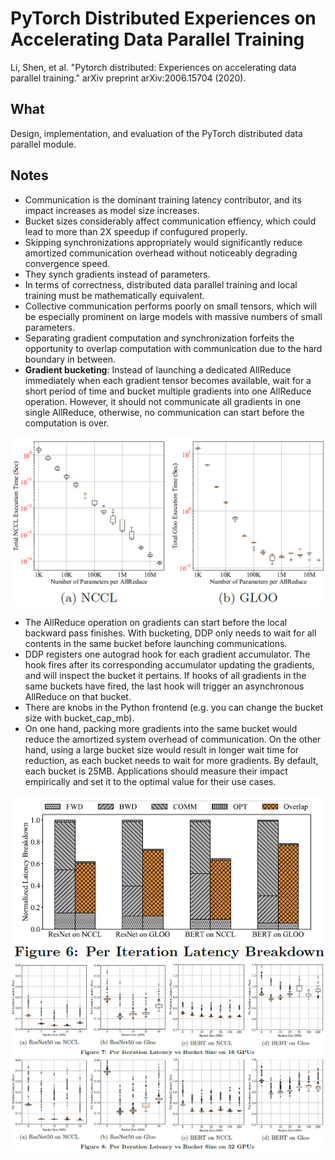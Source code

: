 # PyTorch Distributed Experiences on Accelerating Data Parallel Training

Li, Shen, et al. "Pytorch distributed: Experiences on accelerating data parallel training." arXiv preprint arXiv:2006.15704 (2020).

## What

Design, implementation, and evaluation of the PyTorch distributed data parallel module.

## Notes

* Communication is the dominant training latency contributor, and its impact increases as model size increases. 
* Bucket sizes considerably affect communication effiency, which could lead to more than 2X speedup if confugured properly.
* Skipping synchronizations appropriately would significantly reduce amortized communication overhead without noticeably degrading convergence speed.
* They synch gradients instead of parameters.
* In terms of correctness, distributed data parallel training and local training must be mathematically equivalent.
* Collective communication performs poorly on small tensors, which will be especially prominent on large models with massive numbers of small parameters.
* Separating gradient computation and synchronization forfeits the opportunity to overlap computation with communication due to the hard boundary in between.
* **Gradient bucketing**: Instead of launching a dedicated AllReduce immediately when each gradient tensor becomes available, wait for a short period of time and bucket multiple gradients into one AllReduce operation. However, it should not communicate all gradients in one single AllReduce, otherwise, no communication can start before the computation is over.

![All Reduce Times](figures/allreduce.png)

* The AllReduce operation on gradients can start before the local backward pass finishes. With bucketing, DDP only needs to wait for all contents in the same bucket before launching communications.
* DDP registers one autograd hook for each gradient accumulator. The hook fires after its corresponding accumulator updating the gradients, and will inspect the bucket it pertains. If hooks of all gradients in the same buckets have fired, the last hook will trigger an asynchronous AllReduce on that bucket.
* There are knobs in the Python frontend (e.g. you can change the bucket size with bucket_cap_mb).
* On one hand, packing more gradients into the same bucket would reduce the amortized system overhead of communication. On the other hand, using a large bucket size would result in longer wait time for reduction, as each bucket needs to wait for more gradients. By default, each bucket is 25MB. Applications should measure their impact empirically and set it to the optimal value for their use cases.

![Latency Breakdown](figures/latency_breakdown.png)
![Latency vs Bucket Size](figures/latency_vs_bucketsize.png)